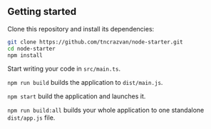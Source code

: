 ## Getting started

Clone this repository and install its dependencies:

```bash
git clone https://github.com/tncrazvan/node-starter.git
cd node-starter
npm install
```

Start writing your code in `src/main.ts`.

`npm run build` builds the application to `dist/main.js`.

`npm start` build the application and launches it.

`npm run build:all` builds your whole application to one standalone `dist/app.js` file.
